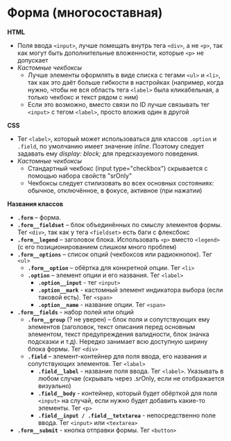 # Форма (многосоставная)

**HTML**
- Поля ввода `<input>`, лучше помещать внутрь тега `<div>`, а не `<p>`, так как могут быть дополнительные вложенности, которые `<p>` не допускает
- *Кастомные чекбоксы*
  - Лучше элементы оформлять в виде списка с тегами `<ul>` и `<li>`, так как это даёт больше гибкости в настройках (например, когда нужно, чтобы не вся область тега `<label>` была кликабельная, а только чекбокс и текст рядом с ним)
  - Если это возможно, вместо связи по ID лучше связывать тег `<input>` с тегом `<label>`, просто вложив один в другой

**CSS**
- Тег `<label>`, который может использоваться для классов `.option` и `.field`, по умолчанию имеет значение *inline*. Поэтому следует задавать ему *display: block;* для предсказуемого поведения.
- *Кастомные чекбоксы*
  * Стандартный чекбокс (input type="checkbox") скрывается с помощью набора свойств "srOnly"
  * Чекбоксы следует стилизовать во всех основных состояниях: обычное, отключённое, в фокусе, активное (при нажатии)

**Названия классов**
- **`.form`** – форма.
- **`.form__fieldset`** – блок объединённых по смыслу элементов формы. Тег `<div>`, так как у тега `<fieldset>` есть баги с флексбокс
- **`.form__legend`** – заголовок блока. Использовать `<p>` вместо `<legend>` (с его позиционированием слишком много проблем)
- **`.form__options`** – список опций (чекбоксов или радиокнопок). Тег `<ul>`
  - **`.form__option`** – обёртка для конкретной опции. Тег `<li>`
  - **`.option`** – элемент опции и его названия. Тег `<label>`
    - **`.option__input`** - тег `<input>`
    - **`.option__mark`** - кастомный элемент индикатора выбора (если таковой есть). Тег `<span>`
    - **`.option__name`** - название опции. Тег `<span>`
- **`.form__fields`** - набор полей или опций
  - **`.form__group`** (? не уверен) – блок поля и сопутствующих ему элементов (заголовок, текст описания перед основным элементом, текст предупреждения валидности, блок значка подсказки и т.д). Нередко занимает всю доступную ширину блока формы. Тег `<div>`
  - **`.field`** – элемент-контейнер для поля ввода, его названия и сопутствующих элементов. Тег `<label>`
    - **`.field__label`** - название поля ввода. Тег `<label>`. Указывать в любом случае (скрывать через .srOnly, если не отображается визуально)
    - **`.field__body`** - контейнер, который будет обёрткой для поля `<input>` на случай, если нужно будет добавить какие-то элементы. Тег `<p>`
    - **`.field__input / .field__tetxtarea`** - непосредственно поле ввода. Тег `<input>` или `<textarea>`
- **`.form__submit`** - кнопка отправки формы. Тег `<button>`